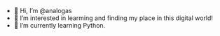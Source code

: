 - 👋 Hi, I’m @analogas
- 👀 I’m interested in learming and finding my place in this digital world!
- 🌱 I’m currently learning Python.

<!---
analogas/analogas is a ✨ special ✨ repository because its `README.md` (this file) appears on your GitHub profile.
You can click the Preview link to take a look at your changes.
--->
